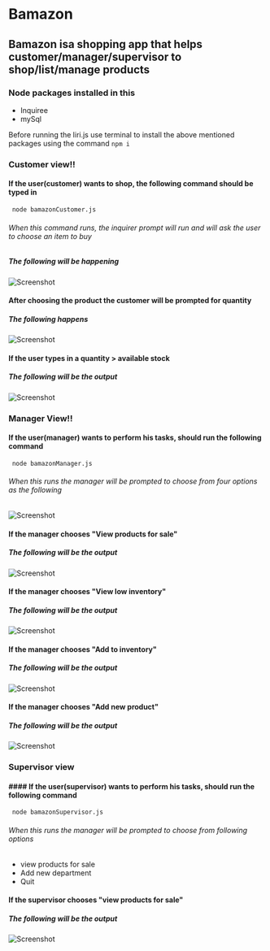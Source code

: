 # Bamazon

## Bamazon isa shopping app that helps customer/manager/supervisor to shop/list/manage products

### Node packages installed in this 
* Inquiree
* mySql


Before running the liri.js use terminal to install the above mentioned packages using the command ```` npm i ````

### Customer view!!

#### If the user(customer) wants to shop, the following command should be typed in
```` node bamazonCustomer.js````
###### When this command runs, the inquirer prompt will run and will ask the user to choose an item to buy
##### The following will be happening
![Screenshot](/images/Customer_choice.png)

#### After choosing the product the customer will be prompted for quantity 

##### The following happens
![Screenshot](/images/customer_order.png)


#### If the user types in a quantity > available stock

##### The following will be the output
![Screenshot](/images/customer_insufficient.png)

### Manager View!!

#### If the user(manager) wants to perform his tasks, should run the following command
```` node bamazonManager.js````

###### When this runs the manager will be prompted to choose from four options as the following
![Screenshot](/images/Manager_options.png)

#### If the manager chooses "View products for sale"
##### The following will be the output
![Screenshot](/images/manager_view.png)

#### If the manager chooses "View low inventory"
##### The following will be the output
![Screenshot](/images/manager_lowinventory.png)

#### If the manager chooses "Add to inventory"
##### The following will be the output
![Screenshot](/images/manager_lowinventory.png)

#### If the manager chooses "Add new product"
##### The following will be the output
![Screenshot](/images/manager_addnewproduct.png)


### Supervisor view

#### #### If the user(supervisor) wants to perform his tasks, should run the following command
```` node bamazonSupervisor.js````

###### When this runs the manager will be prompted to choose from following options 
* view products for sale
* Add new department
* Quit

#### If the supervisor chooses "view products for sale"
##### The following will be the output
![Screenshot](/images/supervisor_view.png)

